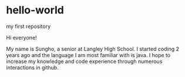 # hello-world
my first repository


Hi everyone!

My name is Sungho, a senior at Langley High School. I started coding 2 years ago and the language I am most familiar with is java.
I hope to increase my knowledge and code experience through numerous interactions in github.

